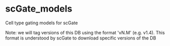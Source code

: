 # scGate_models
Cell type gating models for scGate

Note: we will tag versions of this DB using the format 'vN.M' (e.g. v1.4). This format is understood by scGate to download specific versions of the DB
